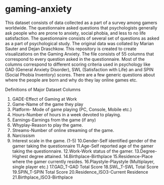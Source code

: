 # gaming-anxiety
This dataset consists of data collected as a part of a survey among gamers worldwide. The questionnaire asked questions that psychologists generally ask people who are prone to anxiety, social phobia, and less to no life satisfaction. The questionnaire consists of several set of questions as asked as a part of psychological study. The original data was collated by Marian Sauter and Dejan Draschkow.
This repository is created to create visualizations on the Gaming Anxiety.
The file consists of 55 columns that correspond to every question asked in the questionnaire. Most of the columns correspond to different scoring criteria used in psychology like GAD (General Anxiety Disorder), SWL (Satisfaction with Life) an and SPIN (Social Phobia Inventory) scores. There are a few generic questions about where the people are born and why do they lay online games etc.

Definitions of Major Dataset Columns
1. GADE-Effect of Gaming at Work 
2. Game-Name of the game they play
3. Platform- Mode of game playing (PC, Console, Mobile etc.)
4. Hours-Number of hours in a week devoted to playing.
5. Earnings-Earnings from the game (if any)
6. Whyplay-Reason to play the game.
7. Streams-Number of online streaming of the game.
8. Narcissism
9. Interest scale in the game. (1-5)
10.Gender-Self identified gender of the gamer taking the questionnaire
11.Age-Self reported age of the gamer taking the questionnaire.
12.Work-Work status of the gamer.
13.Degree-Highest degree attained.
14.Birthplace-Birthplace
15.Residence-Place where the gamer currently resides.
16.Playstyle-Playstyle (Multiplayer, single player etc.)
17.GAD_T-GAD Total Score
18.SWL_T-SWL Total Score
19.SPIN_T-SPIN Total Score
20.Residence_ISO3-Current Residence
21.Birthplace_ISO3-Birthplace
